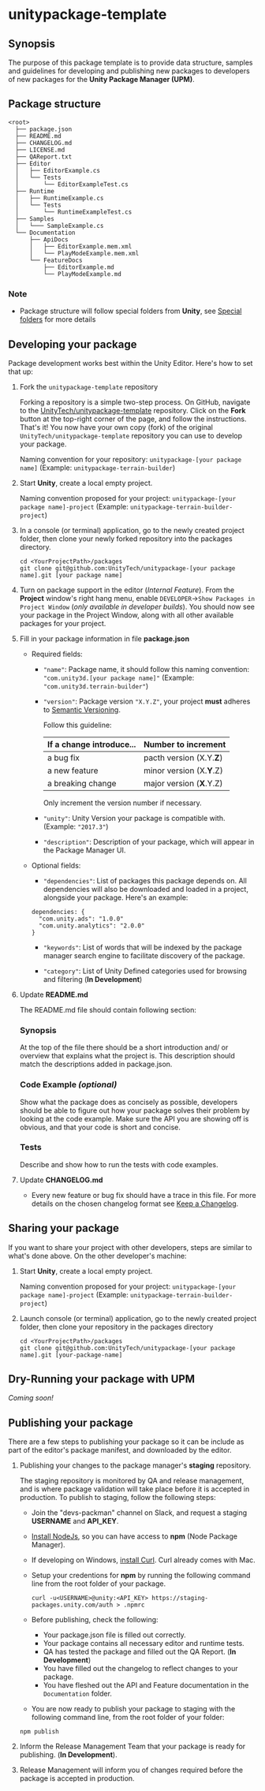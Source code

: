 # unitypackage-template

## Synopsis

The purpose of this package template is to provide data structure, samples and guidelines for developing and publishing new packages to developers of new packages for the **Unity Package Manager (UPM)**.

## Package structure

```none
<root>
  ├── package.json
  ├── README.md
  ├── CHANGELOG.md
  ├── LICENSE.md
  ├── QAReport.txt
  ├── Editor
  │   ├── EditorExample.cs
  │   └── Tests
  │       └── EditorExampleTest.cs
  ├── Runtime
  │   ├── RuntimeExample.cs
  │   └── Tests
  │       └── RuntimeExampleTest.cs
  ├── Samples
  │   └─── SampleExample.cs
  └── Documentation
      ├── ApiDocs
      │   ├── EditorExample.mem.xml
      │   └── PlayModeExample.mem.xml
      └── FeatureDocs
          ├── EditorExample.md
          └── PlayModeExample.md
```

### Note

* Package structure will follow special folders from **Unity**, see [Special folders](https://docs.unity3d.com/Manual/SpecialFolders.html) for more details

## Developing your package
Package development works best within the Unity Editor.  Here's how to set that up:

1. Fork the `unitypackage-template` repository

    Forking a repository is a simple two-step process. On GitHub, navigate to the [UnityTech/unitypackage-template](https://github.com/UnityTech/unitypackage-template) repository.
    Click on the **Fork** button at the top-right corner of the page, and follow the instructions.
    That's it! You now have your own copy (fork) of the original `UnityTech/unitypackage-template` repository you can use to develop your package.

    Naming convention for your repository: `unitypackage-[your package name]`
    (Example: `unitypackage-terrain-builder`)

1. Start **Unity**, create a local empty project.

    Naming convention proposed for your project: `unitypackage-[your package name]-project`
    (Example: `unitypackage-terrain-builder-project`)

1. In a console (or terminal) application, go to the newly created project folder, then clone your newly forked repository into the packages directory.

    ```none
    cd <YourProjectPath>/packages
    git clone git@github.com:UnityTech/unitypackage-[your package name].git [your package name]
    ```

1. Turn on package support in the editor (*Internal Feature*).  From the **Project** window's right hang menu, enable `DEVELOPER`->`Show Packages in Project Window` (*only available in developer builds*).  You should now see your package in the Project Window, along with all other available packages for your project.

1. Fill in your package information in file **package.json**

    * Required fields:
        * `"name"`: Package name, it should follow this naming convention: `"com.unity3d.[your package name]"`
        (Example: `"com.unity3d.terrain-builder"`)
        * `"version"`: Package version `"X.Y.Z"`, your project **must** adheres to [Semantic Versioning](http://semver.org/spec/v2.0.0.html).

            Follow this guideline:

            If a change introduce... | Number to increment
            --- | ---
            a bug fix | pacth version (X.Y.**Z**)
            a new feature | minor version (X.**Y**.Z)
            a breaking change | major version (**X**.Y.Z)

            Only increment the version number if necessary.

        * `"unity"`: Unity Version your package is compatible with. (Example: `"2017.3"`)

        * `"description"`: Description of your package, which will appear in the Package Manager UI.

    * Optional fields:

        * `"dependencies"`: List of packages this package depends on.  All dependencies will also be downloaded and loaded in a project, alongside your package.  Here's an example:
        ```
        dependencies: {
          "com.unity.ads": "1.0.0"
          "com.unity.analytics": "2.0.0"
        }
        ```

        * `"keywords"`: List of words that will be indexed by the package manager search engine to facilitate discovery of the package.

        * `"category"`: List of Unity Defined categories used for browsing and filtering (**In Development**)

1. Update **README.md**

    The README.md file should contain following section:

    ### **Synopsis**
    At the top of the file there should be a short introduction and/ or overview that explains what the project is. This description should match the descriptions added in package.json.

    ### **Code Example** *(optional)*
    Show what the package does as concisely as possible, developers should be able to figure out how your package solves their problem by looking at the code example. Make sure the API you are showing off is obvious, and that your code is short and concise.

    ### **Tests**
    Describe and show how to run the tests with code examples.


1. Update **CHANGELOG.md**

    * Every new feature or bug fix should have a trace in this file. For more details on the chosen changelog format see [Keep a Changelog](http://keepachangelog.com/en/1.0.0/).

## Sharing your package

If you want to share your project with other developers, steps are similar to what's done above.  On the other developer's machine:

1. Start **Unity**, create a local empty project.

    Naming convention proposed for your project: `unitypackage-[your package name]-project`
    (Example: `unitypackage-terrain-builder-project`)

1. Launch console (or terminal) application, go to the newly created project folder, then clone your repository in the packages directory

    ```none
    cd <YourProjectPath>/packages
    git clone git@github.com:UnityTech/unitypackage-[your package name].git [your-package-name]
    ```


## Dry-Running your package with **UPM**

*Coming soon!*

## Publishing your package

There are a few steps to publishing your package so it can be include as part of the editor's package manifest, and downloaded by the editor.

1. Publishing your changes to the package manager's **staging** repository.

    The staging repository is monitored by QA and release management, and is where package validation will take place before it is accepted in production.  To publish to staging, follow the following steps:
      * Join the "devs-packman" channel on Slack, and request a staging **USERNAME** and **API_KEY**.
      * [Install NodeJs](https://nodejs.org/en/download/), so you can have access to **npm** (Node Package Manager).
      * If developing on Windows, [install Curl](https://curl.haxx.se/download.html).  Curl already comes with Mac.
      * Setup your credentions for **npm** by running the following command line from the root folder of your package.
        ```
        curl -u<USERNAME>@unity:<API_KEY> https://staging-packages.unity.com/auth > .npmrc
        ```

      * Before publishing, check the following:
          * Your package.json file is filled out correctly.
          * Your package contains all necessary editor and runtime tests.
          * QA has tested the package and filled out the QA Report. (**In Development**)
          * You have filled out the changelog to reflect changes to your package.
          * You have fleshed out the API and Feature documentation in the `Documentation` folder.
      * You are now ready to publish your package to staging with the following command line, from the root folder of your folder:
      ```none
      npm publish
      ```

1. Inform the Release Management Team that your package is ready for publishing. (**In Development**).

1. Release Management will inform you of changes required before the package is accepted in production.
